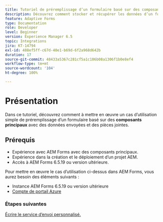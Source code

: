 ```yaml
---
title: Tutoriel de préremplissage d’un formulaire basé sur des composants principaux avec des données et des pièces jointes
description: Découvrez comment stocker et récupérer les données d’un formulaire adaptatif à partir du compte de stockage Azure.
feature: Adaptive Forms
type: Documentation
role: Developer
level: Beginner
version: Experience Manager 6.5
topic: Integrations
jira: KT-14794
exl-id: 488ef5ff-c67d-40e1-b69d-6f2a968d642b
duration: 17
source-git-commit: 48433a5367c281cf5a1c106b08a1306f1b0e8ef4
workflow-type: tm+mt
source-wordcount: '104'
ht-degree: 100%

---
```


# Présentation

Dans ce tutoriel, découvrez comment à mettre en œuvre un cas d’utilisation simple de préremplissage d’un formulaire basé sur des **composants principaux** avec des données envoyées et des pièces jointes.

## Prérequis

* Expérience avec AEM Forms avec des composants principaux.
* Expérience dans la création et le déploiement d’un projet AEM.
* Accès à AEM Forms 6.5.19 ou version ultérieure.

Pour mettre en œuvre le cas d’utilisation ci-dessus dans AEM Forms, vous aurez besoin des éléments suivants :

* Instance AEM Forms 6.5.19 ou version ultérieure
* [Compte de portail Azure](https://portal.azure.com/)


### Étapes suivantes

[Écrire le service d’envoi personnalisé.](./create-custom-submit.md)
